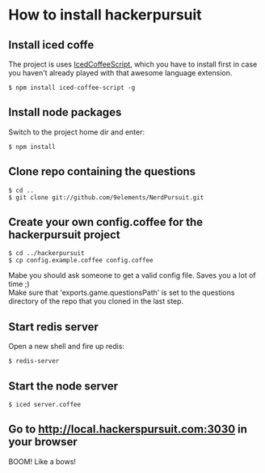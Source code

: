 # How to install hackerpursuit

## Install iced coffe
  
The project is uses [IcedCoffeeScript](http://maxtaco.github.com/coffee-script/), which you have to install first in case you haven't already played with that awesome language extension.

    $ npm install iced-coffee-script -g


## Install node packages
  
Switch to the project home dir and enter:
  
    $ npm install


## Clone repo containing the questions
  
    $ cd ..  
    $ git clone git://github.com/9elements/NerdPursuit.git


## Create your own config.coffee for the hackerpursuit project
  
    $ cd ../hackerpursuit
    $ cp config.example.coffee config.coffee

Mabe you should ask someone to get a valid config file. Saves you a lot of time ;)  
Make sure that 'exports.game.questionsPath' is set to the questions directory of the repo that you cloned in the last step.

## Start redis server

Open a new shell and fire up redis:

    $ redis-server

## Start the node server
  
    $ iced server.coffee


## Go to http://local.hackerspursuit.com:3030 in your browser

  BOOM! Like a bows!